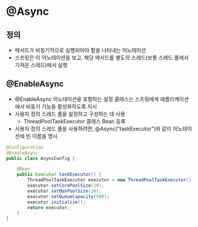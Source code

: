 # @Async

## 정의
- 메서드가 비동기적으로 실행되어야 함을 나타내는 어노테이션
- 스프링은 이 어노테이션을 보고, 해당 메서드를 별도의 스레드(보통 스레드 풀에서 가져온 스레드)에서 실행

## @EnableAsync
- @EnableAsync 어노테이션을 포함하는 설정 클래스는 스프링에게 애플리케이션에서 비동기 기능을 활성화하도록 지시
- 사용자 정의 스레드 풀을 설정하고 구성하는 데 사용
  - ThreadPoolTaskExecutor 클래스 Bean 등록
- 사용자 정의 스레드 풀을 사용하려면, @Async("taskExecutor")와 같이 어노테이션에 빈 이름을 명시

```java
@Configuration
@EnableAsync
public class AsyncConfig {

    @Bean
    public Executor taskExecutor() {
        ThreadPoolTaskExecutor executor = new ThreadPoolTaskExecutor();
        executor.setCorePoolSize(10);
        executor.setMaxPoolSize(20);
        executor.setQueueCapacity(500);
        executor.initialize();
        return executor;
    }
}

```